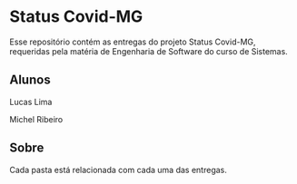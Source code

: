# Status Covid-MG
Esse repositório contém as entregas do projeto Status Covid-MG, requeridas pela matéria de Engenharia de Software do curso de Sistemas.

## Alunos
Lucas Lima

Michel Ribeiro

## Sobre
Cada pasta está relacionada com cada uma das entregas.
